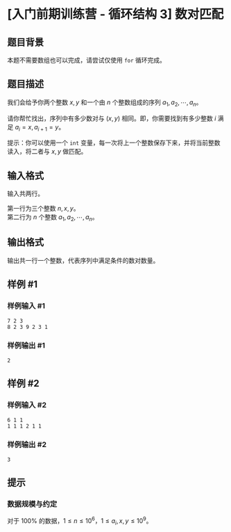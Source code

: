# [入门前期训练营 - 循环结构 3]  数对匹配

## 题目背景

本题不需要数组也可以完成，请尝试仅使用 `for` 循环完成。

## 题目描述

我们会给予你两个整数 $x, y$ 和一个由 $n$ 个整数组成的序列 $a _ 1, a _ 2, \cdots, a _ n$。

请你帮忙找出，序列中有多少数对与 $(x, y)$ 相同。即，你需要找到有多少整数 $i$ 满足 $a _ i = x, a _ {i + 1} = y$。

提示：你可以使用一个 `int` 变量，每一次将上一个整数保存下来，并将当前整数读入，将二者与 $x, y$ 做匹配。

## 输入格式

输入共两行。

第一行为三个整数 $n, x, y$。  
第二行为 $n$ 个整数 $a _ 1, a _ 2, \cdots, a _ n$。

## 输出格式

输出共一行一个整数，代表序列中满足条件的数对数量。

## 样例 #1

### 样例输入 #1

```
7 2 3
8 2 3 9 2 3 1
```

### 样例输出 #1

```
2
```

## 样例 #2

### 样例输入 #2

```
6 1 1 
1 1 1 2 1 1
```

### 样例输出 #2

```
3
```

## 提示

### 数据规模与约定

对于 $100\%$ 的数据，$1 \leq n \leq 10 ^ 6$，$1 \leq a _ i, x, y \leq 10 ^ 9$。